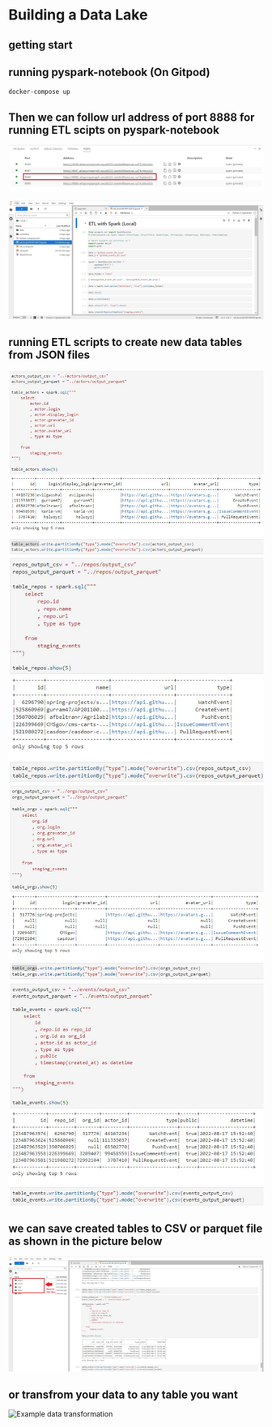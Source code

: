# Building a Data Lake

## getting start
## running pyspark-notebook (On Gitpod)

```sh
docker-compose up
```

## Then we can follow url address of port 8888 for running ETL scipts on pyspark-notebook

![pyspark-notebook address](pictures/ports_address.jpg)

![pyspark-notebook](pictures/pyspark-notebook_window.jpg)

## running ETL scripts to create new data tables from JSON files

![Actors table](pictures/actors.jpg)
![Repos table](pictures/repos.jpg)
![Orgs table](pictures/orgs.jpg)
![Events table](pictures/events.jpg)

## we can save created tables to CSV or parquet file as  shown in the picture below

![save to cvs](pictures/saved_csv_files.jpg)

## or transfrom your data to any table you want

![Example data transformation](pictures/quer_result.jpg)
